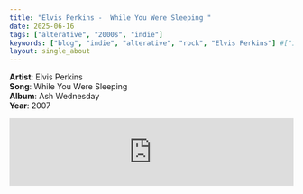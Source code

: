 ```yaml
---
title: "Elvis Perkins -  While You Were Sleeping "
date: 2025-06-16
tags: ["alterative", "2000s", "indie"] 
keywords: ["blog", "indie", "alterative", "rock", "Elvis Perkins"] #["indie-rock", "alterative", "rock", "lo-fi", "new", "60s", "70s", "80s", "90s", "2000s", "2010s", "2020s"]
layout: single_about
---
```


**Artist**: Elvis Perkins \
**Song**: While You Were Sleeping \
**Album**: Ash Wednesday \
**Year**: 2007

<iframe style="border: 0; width: 100%; height: 120px;" src="https://bandcamp.com/EmbeddedPlayer/album=913558624/size=large/bgcol=ffffff/linkcol=0687f5/tracklist=false/artwork=small/track=2411574167/transparent=true/" seamless><a href="https://elvisperkins.bandcamp.com/album/ash-wednesday">Ash Wednesday by Elvis Perkins</a></iframe>